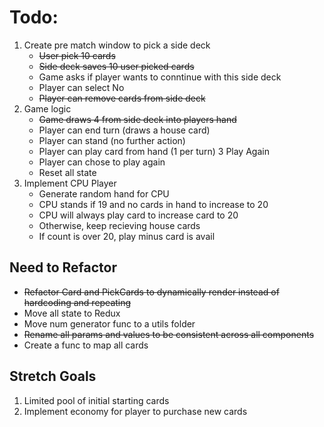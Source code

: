 # Todo:
1. Create pre match window to pick a side deck
    * ~~User pick 10 cards~~
    * ~~Side deck saves 10 user picked cards~~
    * Game asks if player wants to conntinue with this side deck
    * Player can select No
    * ~~Player can remove cards from side deck~~
2. Game logic
    * ~~Game draws 4 from side deck into players hand~~
    * Player can end turn (draws a house card)
    * Player can stand (no further action)
    * Player can play card from hand (1 per turn)
3  Play Again
    * Player can chose to play again
    * Reset all state
4. Implement CPU Player
    * Generate random hand for CPU
    * CPU stands if 19 and no cards in hand to increase to 20
    * CPU will always play card to increase card to 20
    * Otherwise, keep recieving house cards
    * If count is over 20, play minus card is avail

## Need to Refactor
* ~~Refactor Card and PickCards to dynamically render instead of hardcoding and repeating~~
* Move all state to Redux
* Move num generator func to a utils folder
* ~~Rename all params and values to be consistent across all components~~
* Create a func to map all cards

## Stretch Goals
1. Limited pool of initial starting cards
2. Implement economy for player to purchase new cards
